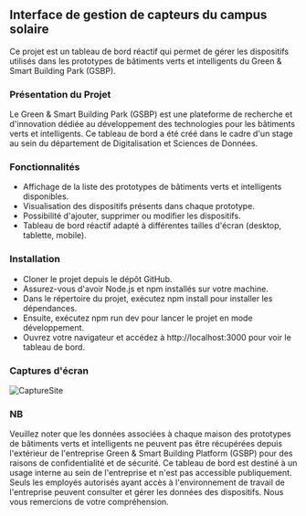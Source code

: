 ## Interface de gestion de capteurs du campus solaire
Ce projet est un tableau de bord réactif qui permet de gérer les dispositifs utilisés dans les prototypes de bâtiments verts et intelligents du Green & Smart Building Park (GSBP).

### Présentation du Projet
Le Green & Smart Building Park (GSBP) est une plateforme de recherche et d'innovation dédiée au développement des technologies pour les bâtiments verts et intelligents. Ce tableau de bord a été créé dans le cadre d'un stage au sein du département de Digitalisation et Sciences de Données.

### Fonctionnalités
- Affichage de la liste des prototypes de bâtiments verts et intelligents disponibles.
- Visualisation des dispositifs présents dans chaque prototype.
- Possibilité d'ajouter, supprimer ou modifier les dispositifs.
- Tableau de bord réactif adapté à différentes tailles d'écran (desktop, tablette, mobile).

### Installation
- Cloner le projet depuis le dépôt GitHub.
- Assurez-vous d'avoir Node.js et npm installés sur votre machine.
- Dans le répertoire du projet, exécutez npm install pour installer les dépendances.
- Ensuite, exécutez npm run dev pour lancer le projet en mode développement.
- Ouvrez votre navigateur et accédez à http://localhost:3000 pour voir le tableau de bord.
  
### Captures d'écran
![CaptureSite](https://github.com/Yassmine2020/gep/assets/85367800/83b54ec7-b6b3-4669-85e6-7ec466e7c062)

### NB
Veuillez noter que les données associées à chaque maison des prototypes de bâtiments verts et intelligents ne peuvent pas être récupérées depuis l'extérieur de l'entreprise Green & Smart Building Platform (GSBP) pour des raisons de confidentialité et de sécurité. Ce tableau de bord est destiné à un usage interne au sein de l'entreprise et n'est pas accessible publiquement. Seuls les employés autorisés ayant accès à l'environnement de travail de l'entreprise peuvent consulter et gérer les données des dispositifs. Nous vous remercions de votre compréhension.
